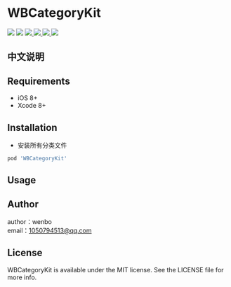 # WBCategoryKit

<p align="left">
<a href="https://travis-ci.org/wenmobo/WBCategoryKit"><img src="https://travis-ci.org/wenmobo/WBCategoryKit.svg?branch=master"></a>
<a href="https://travis-ci.org/wenmobo/WBCategoryKit"><img src="https://img.shields.io/badge/cocoapods-supported-4BC51D.svg?style=plastic" style="max-width:100%;"></a>
<a  href="https://cocoapods.org/pods/WBCategoryKit"><img src ="https://img.shields.io/cocoapods/v/WBCategoryKit.svg?style=flat"> </a>
<a  href="https://cocoapods.org/pods/WBCategoryKit"><img src ="https://img.shields.io/cocoapods/l/WBCategoryKit.svg?style=flat"> </a>
<a  href="https://cocoapods.org/pods/WBCategoryKit"><img src ="https://img.shields.io/cocoapods/p/WBCategoryKit.svg?style=fla?colorB=#FFA500"> </a>
<a  href="https://cocoapods.org/pods/WBCategoryKit"><img src ="https://img.shields.io/badge/language-objctive--c-red.svg"> </a>
</p>

## 中文说明


## Requirements

- iOS 8+
- Xcode 8+

## Installation

- 安装所有分类文件
```ruby
pod 'WBCategoryKit'
```


## Usage


## Author

author：wenbo    
email：1050794513@qq.com

## License

WBCategoryKit is available under the MIT license. See the LICENSE file for more info.
